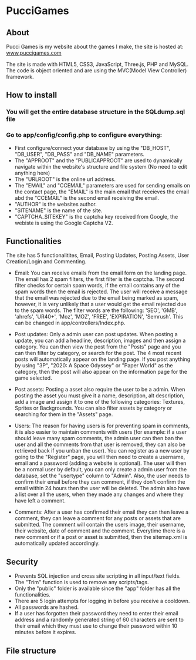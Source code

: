# PucciGames

## About

Pucci Games is my website about the games I make, the site is hosted at: www.puccigames.com

The site is made with HTML5, CSS3, JavaScript, Three.js, PHP and MySQL. The code is object oriented and are using the MVC(Model View Controller) framework.

## How to install

 ### You will get the entire database structure in the SQLdump.sql file
 ### Go to app/config/config.php to configure everything:
  - First configure/connect your database by using the "DB_HOST", "DB_USER", "DB_PASS" and "DB_NAME" parameters.
  - The "APPROOT" and the "PUBLICAPPROOT" are used to dynamically navigate within the website's structure and file system (No need to edit anything here)
  - The "URLROOT" is the online url address.
  - The "EMAIL" and "CCEMAIL" parameters are used for sending emails on the contact page, the "EMAIL" is the main email that receieves the email abd the "CCEMAIL" is the second email receiving the email.
  - "AUTHOR" is the websites author.
  - "SITENAME" is the name of the site.
  - "CAPTCHA_SITEKEY" is the captcha key received from Google, the webiste is using the Google Captcha V2.

## Functionalities

The site has 5 functionalitites, Email, Posting Updates, Posting Assets, User Creation/Login and Commenting.
 - Email: You can receive emails from the email form on the landing page.
 The email has 2 spam filters, the first filter is the captcha. The second filter checks for certain spam words, if the email contains any of the spam words then the email is rejected. The user will receive a message that the email was rejected due to the email being marked as spam, however, it is very unlikely that a user would get the email rejected due to the spam words. The filter words are the following: 'SEO', 'GMB', 'ahrefs', 'UR40+', 'Moz', 'MOZ', 'FREE', 'EXPIRATION', 'Semrush'. This can be changed in app/controllers/Index.php.
 
 - Post updates: Only a admin user can post updates. When posting a update, you can add a headline, description, images and then assign a category. You can then view the post from the "Posts" page and you can then filter by category, or search for the post. The 4 most recent posts will automatically appear on the landing page. If you post anything by using "3P", "2020: A Space Odyssey" or "Paper World" as the category, then the post will also appear on the information page for the game selected.
 
 - Post assets: Posting a asset also require the user to be a admin. When posting the asset you must give it a name, description, alt description, add a image and assign it to one of the following categories: Textures, Sprites or Backgrounds. You can also filter assets by category or searching for them in the "Assets" page.
 
 - Users: The reason for having users is for preventing spam in comments, it is also easier to maintain comments with users (for example: if a user should leave many spam comments, the admin user can then ban the user and all the comments from that user is removed, they can also be retrieved back if you unban the user). You can register as a new user by going to the "Register" page, you will then need to create a username, email and a password (adding a website is optional). The user will then be a normal user by default, you can only create a admin user from the database, set the "usertype" column to "Admin". Also, the user needs to confirm their email before they can comment, if they don't confirm the email within 24 hours then the user will be deleted. The admin also have a list over all the users, when they made any changes and where they have left a comment.

 - Comments: After a user has confirmed their email they can then leave a comment, they can leave a comment for any posts or assets that are submitted. The comment will contain the users image, their username, their website, date of comment and the comment. Everytime there is a new comment or if a post or asset is submitted, then the sitemap.xml is automatically updated accordingly.

## Security

- Prevents SQL injection and cross site scripting in all input/text fields. The "Trim" function is used to remove any scripts/tags.
- Only the "public" folder is available since the "app" folder has all the functionalities.
- There are 5 login attempts for logging in before you receive a cooldown.
- All passwords are hashed.
- If a user has forgotten their password they need to enter their email address and a randomly generated string of 60 characters are sent to their email which they must use to change their password within 10 minutes before it expires.

## File structure
